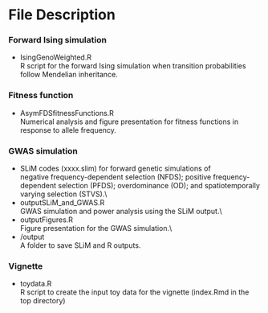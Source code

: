 # File Description

### Forward Ising simulation

-   IsingGenoWeighted.R\
    R script for the forward Ising simulation when transition probabilities follow Mendelian inheritance.

### Fitness function

-   AsymFDSfitnessFunctions.R\
    Numerical analysis and figure presentation for fitness functions in response to allele frequency.

### GWAS simulation

-   SLiM codes (xxxx.slim) for forward genetic simulations of\
    negative frequency-dependent selection (NFDS); positive frequency-dependent selection (PFDS); overdominance (OD); and spatiotemporally varying selection (STVS).\
-   outputSLiM_and_GWAS.R\
    GWAS simulation and power analysis using the SLiM output.\
-   outputFigures.R\
    Figure presentation for the GWAS simulation.\
-   /output\
    A folder to save SLiM and R outputs.

### Vignette

-   toydata.R\
    R script to create the input toy data for the vignette (index.Rmd in the top directory)

